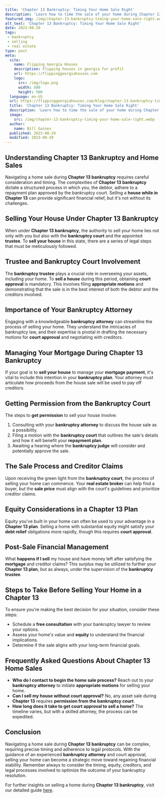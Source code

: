 ```yaml
---
title: 'Chapter 13 Bankruptcy: Timing Your Home Sale Right'
description: 'Learn how to time the sale of your home during Chapter 13 bankruptcy to maximize financial benefits. Get expert tips and strategies in this informative guide.'
featured_img: /img/chapter-13-bankruptcy-timing-your-home-sale-right.webp
alt_text: 'Chapter 13 Bankruptcy: Timing Your Home Sale Right'
date: 2023-08-29
tags:
 - bankruptcy
 - selling
 - real estate
type: post
meta:
  site:
    name: Flipping Georgia Houses
    description: Flipping houses in georgia for profit
    url: https://flippinggeorgiahouses.com
    logo:
      src: /img/logo.png
      width: 500
      height: 500
  language: en-US
  url: https://flippinggeorgiahouses.com/blog/chapter-13-bankruptcy-timing-your-home-sale-right
  title: 'Chapter 13 Bankruptcy: Timing Your Home Sale Right'
  description: 'Learn how to time the sale of your home during Chapter 13 bankruptcy to maximize financial benefits. Get expert tips and strategies in this informative guide.'
  image:
    src: /img/chapter-13-bankruptcy-timing-your-home-sale-right.webp
  author:
    name: Bill Gaines
  published: 2023-08-29
  modified: 2023-08-29
---
```



## Understanding Chapter 13 Bankruptcy and Home Sales

Navigating a home sale during **Chapter 13 bankruptcy** requires careful consideration and timing. The complexities of **Chapter 13 bankruptcy** dictate a structured process in which you, the debtor, adhere to a repayment plan approved by the bankruptcy court. Selling a **house while in Chapter 13** can provide significant financial relief, but it's not without its challenges.

## Selling Your House Under Chapter 13 Bankruptcy

When under **Chapter 13 bankruptcy**, the authority to sell your home lies not only with you but also with the **bankruptcy court** and the appointed **trustee**. To **sell your house** in this state, there are a series of legal steps that must be meticulously followed.

## Trustee and Bankruptcy Court Involvement

The **bankruptcy trustee** plays a crucial role in overseeing your assets, including your home. To **sell a house** during this period, obtaining **court approval** is mandatory. This involves filing **appropriate motions** and demonstrating that the sale is in the best interest of both the debtor and the creditors involved.

## Importance of Your Bankruptcy Attorney

Engaging with a knowledgeable **bankruptcy attorney** can streamline the process of selling your home. They understand the intricacies of bankruptcy law, and their expertise is pivotal in drafting the necessary motions for **court approval** and negotiating with creditors.

## Managing Your Mortgage During Chapter 13 Bankruptcy

If your goal is to **sell your house** to manage your **mortgage payment**, it's vital to include this intention in your **bankruptcy plan**. Your attorney must articulate how proceeds from the house sale will be used to pay off creditors.

## Getting Permission from the Bankruptcy Court

The steps to **get permission** to sell your house involve:
1. Consulting with your **bankruptcy attorney** to discuss the house sale as a possibility.
2. Filing a motion with the **bankruptcy court** that outlines the sale's details and how it will benefit your **repayment plan**.
3. Awaiting a hearing where the **bankruptcy judge** will consider and potentially approve the sale.

## The Sale Process and Creditor Claims

Upon receiving the green light from the **bankruptcy court**, the process of selling your home can commence. Your **real estate broker** can help find a buyer, but the **sale price** must align with the court's guidelines and prioritize creditor claims.

## Equity Considerations in a Chapter 13 Plan

Equity you've built in your home can often be used to your advantage in a **Chapter 13 plan**. Selling a home with substantial equity might satisfy your **debt relief** obligations more rapidly, though this requires **court approval**.

## Post-Sale Financial Management

What **happens if I sell** my house and have money left after satisfying the **mortgage** and creditor claims? This surplus may be utilized to further your **Chapter 13 plan**, but as always, under the supervision of the **bankruptcy trustee**.

## Steps to Take Before Selling Your Home in a Chapter 13

To ensure you're making the best decision for your situation, consider these steps:
  - Schedule a **free consultation** with your bankruptcy lawyer to review your options.
  - Assess your home's value and **equity** to understand the financial implications.
  - Determine if the sale aligns with your long-term financial goals.

## Frequently Asked Questions About Chapter 13 Home Sales
  - **Who do I contact to begin the home sale process?** Reach out to your **bankruptcy attorney** to initiate **appropriate motions** for selling your home.
  - **Can I sell my house without court approval?** No, any asset sale during **Chapter 13** requires **permission from the bankruptcy court**.
  - **How long does it take to get court approval to sell a home?** The timeline varies, but with a skilled attorney, the process can be expedited.

## Conclusion

Navigating a home sale during **Chapter 13 bankruptcy** can be complex, requiring precise timing and adherence to legal protocols. With the guidance of an experienced **bankruptcy attorney** and court approval, selling your home can become a strategic move toward regaining financial stability. Remember always to consider the timing, equity, creditors, and legal processes involved to optimize the outcome of your bankruptcy resolution.

For further insights on selling a home during **Chapter 13 bankruptcy**, visit our detailed guide [here](https://www.wearehomebuyers.com/blog/selling-while-in-chapter-13-bankruptcy/).